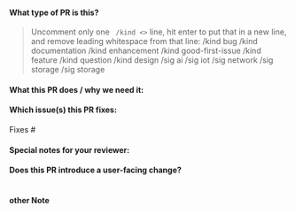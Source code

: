 <!--  Thanks for sending a pull request!  Here are some tips for you:
https://github.com/openyurtio/openyurt/blob/master/CONTRIBUTING.md 
-->


#### What type of PR is this?
> Uncomment only one ` /kind <>` line, hit enter to put that in a new line, and remove leading whitespace from that line:
> /kind bug
> /kind documentation
> /kind enhancement
> /kind good-first-issue
> /kind feature
> /kind question
> /kind design
> /sig ai
> /sig iot
> /sig network
> /sig storage
> /sig storage



#### What this PR does / why we need it:

#### Which issue(s) this PR fixes:
<!--
*Automatically closes linked issue when PR is merged.
Usage: `Fixes #<issue number>`, or `Fixes (paste link of issue)`.
-->
Fixes #

#### Special notes for your reviewer:
<!--
use this label to assign your reviewer
/assign @your_reviewer
-->


#### Does this PR introduce a user-facing change?
<!--
If no, just write "NONE" in the release-note block below.
If yes, a release note is required:
Enter your extended release note in the block below. If the PR requires additional action from users switching to the new release, include the string "action required".

-->
```release-note

```

#### other Note
<!--
If your current PR is still working in process, start the PR title name with [WIP], such as: [WIP] add new crd for yurt-app-manager
If the PR title name begins with [WIP], OpenYurt-bot automatically adds a do-not-merge/work-in-progress label for your pr 
-->